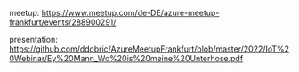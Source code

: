meetup: https://www.meetup.com/de-DE/azure-meetup-frankfurt/events/288900291/

presentation: https://github.com/ddobric/AzureMeetupFrankfurt/blob/master/2022/IoT%20Webinar/Ey%20Mann_Wo%20is%20meine%20Unterhose.pdf
